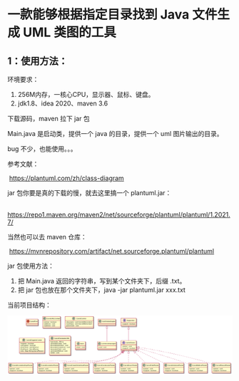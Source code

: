 # 一款能够根据指定目录找到 Java 文件生成 UML 类图的工具

## 1：使用方法：



环境要求：

1. 256M内存，一核心CPU，显示器、鼠标、键盘。
2. jdk1.8、idea 2020、maven 3.6



下载源码，maven 拉下 jar 包

Main.java 是启动类，提供一个 java 的目录，提供一个 uml 图片输出的目录。



bug 不少，也能使用。。。

参考文献：

​	https://plantuml.com/zh/class-diagram



jar 包你要是真的下载的慢，就去这里搞一个 plantuml.jar：

​	https://repo1.maven.org/maven2/net/sourceforge/plantuml/plantuml/1.2021.7/

当然也可以去 maven 仓库：

​	https://mvnrepository.com/artifact/net.sourceforge.plantuml/plantuml

jar 包使用方法：

1. 把 Main.java 返回的字符串，写到某个文件夹下，后缀 .txt。
2. 把 jar 包也放在那个文件夹下，java -jar plantuml.jar xxx.txt



当前项目结构：

![](https://github.com/zhemeduogewangtianyi/Carrot-UML-Generator/blob/main/src/main/resources/images/carrotUml.png?raw=true)